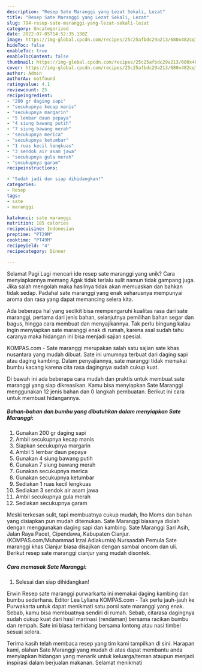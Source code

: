 ```yaml
---
description: "Resep Sate Maranggi yang Lezat Sekali, Lezat"
title: "Resep Sate Maranggi yang Lezat Sekali, Lezat"
slug: 794-resep-sate-maranggi-yang-lezat-sekali-lezat
category: Uncategorized
date: 2022-07-05T14:52:35.138Z
image: https://img-global.cpcdn.com/recipes/25c25afbdc29a213/680x482cq70/sate-maranggi-foto-resep-utama.jpg
hideToc: false
enableToc: true
enableTocContent: false
thumbnail: https://img-global.cpcdn.com/recipes/25c25afbdc29a213/680x482cq70/sate-maranggi-foto-resep-utama.jpg
cover: https://img-global.cpcdn.com/recipes/25c25afbdc29a213/680x482cq70/sate-maranggi-foto-resep-utama.jpg
author: Admin
authorAv: notfound
ratingvalue: 4.1
reviewcount: 25
recipeingredient:
- "200 gr daging sapi"
- "secukupnya kecap manis"
- "secukupnya margarin"
- "5 lembar daun pepaya"
- "4 siung bawang putih"
- "7 siung bawang merah"
- "secukupnya merica"
- "secukupnya ketumbar"
- "1 ruas kecil lengkuas"
- "3 sendok air asam jawa"
- "secukupnya gula merah"
- "secukupnya garam"
recipeinstructions:

- "Sudah jadi dan siap dihidangkan!"
categories:
- Resep
tags:
- sate
- maranggi

katakunci: sate maranggi 
nutrition: 185 calories
recipecuisine: Indonesian
preptime: "PT29M"
cooktime: "PT49M"
recipeyield: "4"
recipecategory: Dinner

---
```



Selamat Pagi Lagi mencari ide resep sate maranggi yang unik? Cara menyiapkannya memang Agak tidak terlalu sulit namun tidak gampang juga. Jika salah mengolah maka hasilnya tidak akan memuaskan dan bahkan tidak sedap. Padahal sate maranggi yang enak seharusnya mempunyai aroma dan rasa yang dapat memancing selera kita.


Ada beberapa hal yang sedikit bisa mempengaruhi kualitas rasa dari sate maranggi, pertama dari jenis bahan, selanjutnya pemilihan bahan segar dan bagus, hingga cara membuat dan menyajikannya. Tak perlu bingung kalau ingin menyiapkan sate maranggi enak di rumah, karena asal sudah tahu caranya maka hidangan ini bisa menjadi sajian spesial.

KOMPAS.com - Sate maranggi merupakan salah satu sajian sate khas nusantara yang mudah dibuat. Sate ini umumnya terbuat dari daging sapi atau daging kambing. Dalam penyajiannya, sate maranggi tidak memakai bumbu kacang karena cita rasa dagingnya sudah cukup kuat.


Di bawah ini ada beberapa cara mudah dan praktis untuk membuat sate maranggi yang siap dikreasikan. Kamu bisa menyiapkan Sate Maranggi menggunakan 12 jenis bahan dan 0 langkah pembuatan. Berikut ini cara untuk membuat hidangannya.

<!--inarticleads1-->

##### Bahan-bahan dan bumbu yang dibutuhkan dalam menyiapkan Sate Maranggi:

1. Gunakan 200 gr daging sapi
1. Ambil secukupnya kecap manis
1. Siapkan secukupnya margarin
1. Ambil 5 lembar daun pepaya
1. Gunakan 4 siung bawang putih
1. Gunakan 7 siung bawang merah
1. Gunakan secukupnya merica
1. Gunakan secukupnya ketumbar
1. Sediakan 1 ruas kecil lengkuas
1. Sediakan 3 sendok air asam jawa
1. Ambil secukupnya gula merah
1. Sediakan secukupnya garam


Meski terkesan sulit, tapi membuatnya cukup mudah, lho Moms dan bahan yang disiapkan pun mudah ditemukan. Sate Maranggi biasanya diolah dengan menggunakan daging sapi dan kambing. Sate Maranggi Sari Asih, Jalan Raya Pacet, Cipendawa, Kabupaten Cianjur. (KOMPAS.com/Muhammad Irzal Adiakurnia) Nursaadah Pemula Sate maranggi khas Cianjur biasa disajikan dengan sambal oncom dan uli. Berikut resep sate maranggi cianjur yang mudah disontek. 

<!--inarticleads2-->

##### Cara memasak Sate Maranggi:


1. Selesai dan siap dihidangkan!

Erwin Resep sate maranggi purwarkarta ini memakai daging kambing dan bumbu sederhana. Editor Lea Lyliana KOMPAS.com - Tak perlu jauh-jauh ke Purwakarta untuk dapat menikmati satu porsi sate maranggi yang enak. Sebab, kamu bisa membuatnya sendiri di rumah. Sebab, citarasa dagingnya sudah cukup kuat dari hasil marinasi (rendaman) bersama racikan bumbu dan rempah. Sate ini biasa terhidang bersama lontong atau nasi timbel sesuai selera. 

Terima kasih telah membaca resep yang tim kami tampilkan di sini. Harapan kami, olahan Sate Maranggi yang mudah di atas dapat membantu anda menyiapkan hidangan yang menarik untuk keluarga/teman ataupun menjadi inspirasi dalam berjualan makanan. Selamat menikmati
